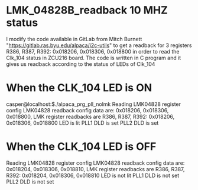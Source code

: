 # LMK_04828B_readback 10 MHZ status 
I modify the code available in GitLab from Mitch Burnett "https://gitlab.ras.byu.edu/alpaca/i2c-utils" to get a readback for 3 registers R386, R387, R392: 0x018206, 0x018306, 0x018800 in order to read the Clk_104 status in ZCU216 board. The code is written in C program and it gives us readback according to the status of LEDs of Clk_104
# When the CLK_104 LED is ON
casper@localhost:$./alpaca_prg_pll_nolmk 
Reading LMK04828 register config
LMK04828 readback config data are:
0x018206, 0x018306, 0x018800, 
LMK register readbacks are R386, R387, R392: 0x018206, 0x018306, 0x018800
LED is lit
PLL1 DLD is set
PLL2 DLD is set
# When the CLK_104 LED is OFF
Reading LMK04828 register config
LMK04828 readback config data are:
0x018204, 0x018306, 0x018810, 
LMK register readbacks are R386, R387, R392: 0x018204, 0x018306, 0x018810
LED is not lit
PLL1 DLD is not set
PLL2 DLD is not set
